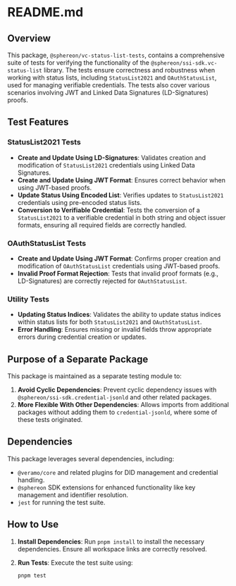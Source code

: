 # README.md

## Overview

This package, `@sphereon/vc-status-list-tests`, contains a comprehensive suite of tests for verifying the functionality of the `@sphereon/ssi-sdk.vc-status-list` library. The tests ensure correctness and robustness when working with status lists, including `StatusList2021` and `OAuthStatusList`, used for managing verifiable credentials. The tests also cover various scenarios involving JWT and Linked Data Signatures (LD-Signatures) proofs.

## Test Features

### StatusList2021 Tests

- **Create and Update Using LD-Signatures**: Validates creation and modification of `StatusList2021` credentials using Linked Data Signatures.
- **Create and Update Using JWT Format**: Ensures correct behavior when using JWT-based proofs.
- **Update Status Using Encoded List**: Verifies updates to `StatusList2021` credentials using pre-encoded status lists.
- **Conversion to Verifiable Credential**: Tests the conversion of a `StatusList2021` to a verifiable credential in both string and object issuer formats, ensuring all required fields are correctly handled.

### OAuthStatusList Tests

- **Create and Update Using JWT Format**: Confirms proper creation and modification of `OAuthStatusList` credentials using JWT-based proofs.
- **Invalid Proof Format Rejection**: Tests that invalid proof formats (e.g., LD-Signatures) are correctly rejected for `OAuthStatusList`.

### Utility Tests

- **Updating Status Indices**: Validates the ability to update status indices within status lists for both `StatusList2021` and `OAuthStatusList`.
- **Error Handling**: Ensures missing or invalid fields throw appropriate errors during credential creation or updates.

## Purpose of a Separate Package

This package is maintained as a separate testing module to:

1. **Avoid Cyclic Dependencies**: Prevent cyclic dependency issues with `@sphereon/ssi-sdk.credential-jsonld` and other related packages.
2. **More Flexible With Other Dependencies**: Allows imports from additional packages without adding them to `credential-jsonld`, where some of these tests originated.

## Dependencies

This package leverages several dependencies, including:

- `@veramo/core` and related plugins for DID management and credential handling.
- `@sphereon` SDK extensions for enhanced functionality like key management and identifier resolution.
- `jest` for running the test suite.

## How to Use

1. **Install Dependencies**:
   Run `pnpm install` to install the necessary dependencies. Ensure all workspace links are correctly resolved.

2. **Run Tests**:
   Execute the test suite using:
   ```bash
   pnpm test
   ```
